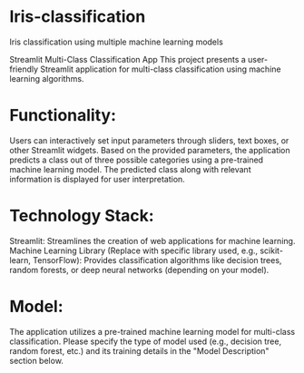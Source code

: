 # Iris-classification
Iris classification using multiple machine learning models 

Streamlit Multi-Class Classification App
This project presents a user-friendly Streamlit application for multi-class classification using machine learning algorithms.

# Functionality:

Users can interactively set input parameters through sliders, text boxes, or other Streamlit widgets.
Based on the provided parameters, the application predicts a class out of three possible categories using a pre-trained machine learning model.
The predicted class along with relevant information is displayed for user interpretation.

# Technology Stack:

Streamlit: Streamlines the creation of web applications for machine learning.
Machine Learning Library (Replace with specific library used, e.g., scikit-learn, TensorFlow): Provides classification algorithms like decision trees, random forests, or deep neural networks (depending on your model).

# Model:

The application utilizes a pre-trained machine learning model for multi-class classification. Please specify the type of model used (e.g., decision tree, random forest, etc.) and its training details in the "Model Description" section below.

